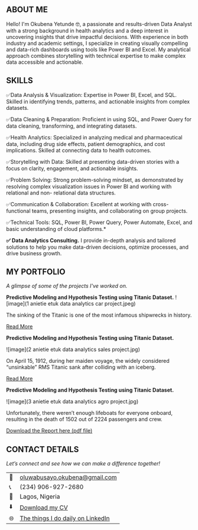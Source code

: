 <!--Section 1: Introduce your self-->
## ABOUT ME

Hello! I'm Okubena Yetunde 🤓, a passionate and results-driven Data Analyst with a strong background in health analytics and a deep interest in uncovering insights that drive impactful decisions. With experience in both industry and academic settings, I specialize in creating visually compelling and data-rich dashboards using tools like Power BI and Excel. My analytical approach combines storytelling with technical expertise to make complex data accessible and actionable.

<!--Mention your top/relevant skills here - core and soft skills-->
## SKILLS

✅Data Analysis & Visualization: Expertise in Power BI, Excel, and SQL. Skilled in identifying trends, patterns, and actionable insights from complex datasets.

✅Data Cleaning & Preparation: Proficient in using SQL, and Power Query for data cleaning, transforming, and integrating datasets.

✅Health Analytics: Specialized in analyzing medical and pharmaceutical data, including drug side effects, patient demographics, and cost implications. Skilled at connecting data to health outcomes.

✅Storytelling with Data: Skilled at presenting data-driven stories with a focus on clarity, engagement, and actionable insights.

✅Problem Solving: Strong problem-solving mindset, as demonstrated by resolving complex visualization issues in Power BI and working with relational and non- 
   relational data structures.

✅Communication & Collaboration: Excellent at working with cross-functional teams, presenting insights, and collaborating on group projects.

✅Technical Tools: SQL, Power BI, Power Query, Power Automate, Excel, and basic understanding of cloud platforms.*

**✅ Data Analytics Consulting.**
I provide in-depth analysis and tailored solutions to help you make data-driven decisions, optimize processes, and drive business growth.

<!--Section 2: List 3-4 key projects-->
## MY PORTFOLIO 

*A glimpse of some of the projects I've worked on.*

**Predictive Modeling and Hypothesis Testing using Titanic Dataset.**
![image](1 anietie etuk data analytics car project.jpeg)

The sinking of the Titanic is one of the most infamous shipwrecks in history.


[Read More](https://www.linkedin.com/pulse/predictive-modeling-hypothesis-testing-using-titanic-dataset-anietie/)

**Predictive Modeling and Hypothesis Testing using Titanic Dataset.**

![image](2 anietie etuk data analytics sales project.jpg)

On April 15, 1912, during her maiden voyage, the widely considered “unsinkable” RMS Titanic sank after colliding with an iceberg. 

[Read More](https://www.linkedin.com/pulse/predictive-modeling-hypothesis-testing-using-titanic-dataset-anietie/)

**Predictive Modeling and Hypothesis Testing using Titanic Dataset.**

![image](3 anietie etuk data analytics agro project.jpg)

Unfortunately, there weren’t enough lifeboats for everyone onboard, resulting in the death of 1502 out of 2224 passengers and crew. 

<a href="17 How to Present Data to Executives by Anietie Etuk.pdf">Download the Report here (pdf file)</a>


## CONTACT DETAILS

*Let’s connect and see how we can make a difference together!*
<table>
  <tbody>
    <tr>
      <td>📧</td>
      <td><a href="mailto:oluwabusayo.okubena@gmail.com">oluwabusayo.okubena@gmail.com</a></td>
    </tr>
    <tr>
      <td>📞</td>
      <td>(234) 906-927-2680</td>
    </tr>
    <tr>
      <td>📍</td>
      <td>Lagos, Nigeria</td>
    </tr>
    <tr>
      <td>⬇️</td>
      <td><a href="https://etuk123456.github.io/portfolio1/docs/Profile.pdf">Download my CV</a></td>
    </tr>
    <tr>
      <td>🌐</td>
      <td><a href="https://https://www.linkedin.com/in/okubena-yetunde">The things I do daily on LinkedIn</a></td>
    </tr>
  </tbody>
</table>

   
